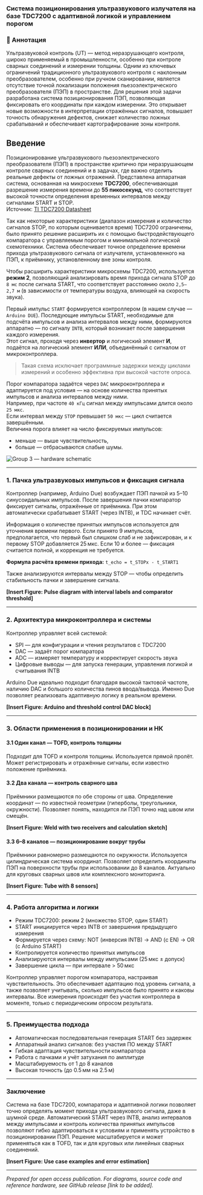 ### Система позиционирования ультразвукового излучателя на базе TDC7200 с адаптивной логикой и управлением порогом 

### 📌 Аннотация
Ультразвуковой контроль (UT) — метод неразрушающего контроля, широко применяемый в промышленности, особенно при контроле сварных соединений и измерении толщины. Одним из ключевых ограничений традиционного ультразвукового контроля с наклонным преобразователем, особенно при ручном сканировании, является отсутствие точной локализации положения пьезоэлектрического преобразователя (ПЭП) в пространстве. Для решения этой задачи разработана система позиционирования ПЭП, позволяющая фиксировать его координаты при каждом измерении. Это открывает новые возможности в интерпретации отражённых сигналов, повышает точность обнаружения дефектов, снижает количество ложных срабатываний и обеспечивает картографирование зоны контроля.


## Введение

Позиционирование ультразвукового пьезоэлектрического преобразователя (ПЭП) в пространстве критично при неразрушающем контроле сварных соединений и в задачах, где важно отделить реальные дефекты от ложных отражений. Представлена аппаратная система, основанная на микросхеме **TDC7200**, обеспечивающая разрешение измерения времени до **55 пикосекунд**, что соответствует высокой точности определения временных интервалов между сигналами START и STOP.  
Источник: [TI TDC7200 Datasheet](https://www.ti.com/lit/gpn/TDC7200)

Так как некоторые характеристики (диапазон измерения и количество сигналов STOP, по которым оценивается время) TDC7200 ограничены, было принято решение расширить их с помощью быстродействующего компаратора с управляемым порогом и минимальной логической схемотехники. Система обеспечивает точное определение времени прихода ультразвукового сигнала от излучателя, установленного на ПЭП, к приёмнику, установленному вне зоны контроля.

Чтобы расширить характеристики микросхемы TDC7200, используется **режим 2**, позволяющий анализировать время прихода сигнала STOP до `8 мс` после сигнала START, что соответствует расстоянию около `2,5–2,7 м` (в зависимости от температуры воздуха, влияющей на скорость звука).

Первый импульс `START` формируется контроллером (в нашем случае — `Arduino DUE`). Последующие импульсы START, необходимые для подсчёта импульсов и анализа интервалов между ними, формируются аппаратно — по сигналу `INTB`, который возникает после завершения каждого измерения.  
Этот сигнал, проходя через **инвертор** и логический элемент **И**, подаётся на логический элемент **ИЛИ**, объединённый с сигналом от микроконтроллера.

> Такая схема исключает программные задержки между циклами измерений и особенно эффективна при высокой частоте опроса.

Порог компаратора задаётся через `DAC` микроконтроллера и адаптируется под условия — на основе количества принятых импульсов и анализа интервалов между ними.  
Например, при частоте `40 кГц` сигнал между импульсами длится около `25 мкс`.  
Если интервал между `STOP` превышает `50 мкс` — цикл считается завершённым.  
Величина порога влияет на число фиксируемых импульсов:
- меньше — выше чувствительность,
- больше — отбрасываются слабые шумы.

![Group 3 — hardware schematic](https://github.com/user-attachments/assets/0ac5f018-3be3-44b4-991f-49cb93eb6786)


---

### 1. Пачка ультразвуковых импульсов и фиксация сигнала

Контроллер (например, Arduino Due) возбуждает ПЭП пачкой из 5–10 синусоидальных импульсов. После завершения пачки компаратор фиксирует сигналы, отражённые от приёмника. При этом автоматически срабатывает START (через INTB), и TDC начинает счёт.

Информация о количестве принятых импульсов используется для уточнения времени первого. Если принято 9 импульсов, предполагается, что первый был слишком слаб и не зафиксирован, и к первому STOP добавляется 25 мкс. Если 10 и более — фиксация считается полной, и коррекция не требуется.

**Формула расчёта времени прихода:**
`t_echo = t_STOPx - t_START1`

Также анализируются интервалы между STOP — чтобы определить стабильность пачки и завершение сигнала.

**\[Insert Figure: Pulse diagram with interval labels and comparator threshold]**

---

### 2. Архитектура микроконтроллера и системы

Контроллер управляет всей системой:

* SPI — для конфигурации и чтения результатов с TDC7200
* DAC — задаёт порог компаратора
* ADC — измеряет температуру и корректирует скорость звука
* Цифровые выводы — для запуска генерации, управления логикой и считывания INTB

Arduino Due идеально подходит благодаря высокой тактовой частоте, наличию DAC и большого количества пинов ввода/вывода. Именно Due позволяет реализовать адаптивную логику в реальном времени.

**\[Insert Figure: Arduino and threshold control DAC block]**

---

### 3. Области применения в позиционировании и НК

#### 3.1 Один канал — TOFD, контроль толщины

Подходит для TOFD и контроля толщины. Используется прямой пролёт. Может регистрировать и отражённые сигналы, если известно положение приёмника.

#### 3.2 Два канала — контроль сварного шва

Приёмники размещаются по обе стороны от шва. Определение координат — по известной геометрии (гиперболы, треугольники, окружности). Позволяет понять, находится ли ПЭП точно над швом или смещён.

**\[Insert Figure: Weld with two receivers and calculation sketch]**

#### 3.3 6–8 каналов — позиционирование вокруг трубы

Приёмники равномерно размещаются по окружности. Используется цилиндрическая система координат. Позволяет определить координаты ПЭП на поверхности трубы при использовании до 8 каналов. Актуально для круговых сварных швов или комплексного мониторинга.

**\[Insert Figure: Tube with 8 sensors]**

---

### 4. Работа алгоритма и логики

* Режим TDC7200: режим 2 (множество STOP, один START)
* START инициируется через INTB от завершения предыдущего измерения
* Формируется через схему: NOT (инверсия INTB) → AND (с EN) → OR (с Arduino START)
* Контролируется количество принятых импульсов
* Анализируются интервалы между импульсами (25 мкс ± допуск)
* Завершение цикла — при интервале > 50 мкс

Контроллер управляет порогом компаратора, настраивая чувствительность. Это обеспечивает адаптацию под уровень сигнала, а также позволяет учитывать, сколько импульсов было принято и каковы интервалы. Все измерения происходят без участия контроллера в моменте, только с периодическим опросом результата.

---

### 5. Преимущества подхода

* Автоматическая последовательная генерация START без задержек
* Аппаратный анализ сигналов: без участия ПО между START
* Гибкая адаптация чувствительности компаратора
* Работа с пачками и учёт затухания по амплитуде
* Масштабируемость от 1 до 8 каналов
* Высокая точность (до 0.5 мм на 2.5 м)

---

### Заключение

Система на базе TDC7200, компаратора и адаптивной логики позволяет точно определять момент прихода ультразвукового сигнала, даже в шумной среде. Автоматический START через INTB, анализ интервалов между импульсами и контроль количества принятых импульсов позволяют гибко адаптироваться к условиям и применять устройство в позиционировании ПЭП. Решение масштабируется и может применяться как в TOFD, так и для круговых или линейных сварных соединений.

**\[Insert Figure: Use case examples and error estimation]**

---

*Prepared for open access publication. For diagrams, source code and reference hardware, see GitHub release \[link to be added].*
